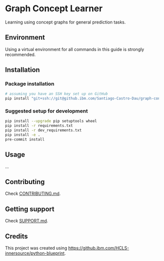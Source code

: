 # Graph Concept Learner

Learning using concept graphs for general prediction tasks. 

## Environment
Using a virtual environment for all commands in this guide is strongly recommended.

## Installation

### Package installation
```sh
# assuming you have an SSH key set up on GitHub
pip install "git+ssh://git@github.ibm.com/Santiago-Castro-Dau/graph-concept-learner.git@main"
```

### Suggested setup for development
```sh
pip install --upgrade pip setuptools wheel
pip install -r requirements.txt
pip install -r dev_requirements.txt
pip install -e .
pre-commit install
```

## Usage
...

## Contributing

Check [CONTRIBUTING.md](.github/CONTRIBUTING.md).

## Getting support

Check [SUPPORT.md](.github/SUPPORT.md).

## Credits
This project was created using https://github.ibm.com/HCLS-innersource/python-blueprint.
